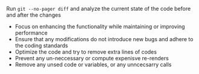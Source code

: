 Run `git --no-pager diff` and analyze the current state of the code before and after the changes

- Focus on enhancing the functionality while maintaining or improving performance
- Ensure that any modifications do not introduce new bugs and adhere to the coding standards
- Optimize the code and try to remove extra lines of codes
- Prevent any un-neccessary or compute expenisve re-renders
- Remove any unsed code or variables, or any unncecsarry calls
